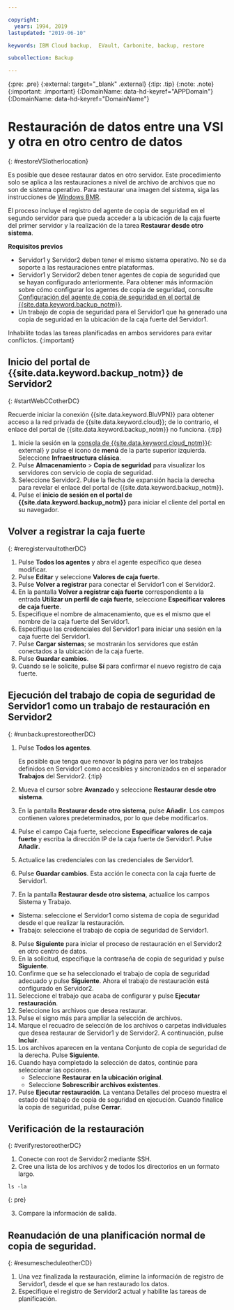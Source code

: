 ```yaml
---

copyright:
  years: 1994, 2019
lastupdated: "2019-06-10"

keywords: IBM Cloud backup,  EVault, Carbonite, backup, restore

subcollection: Backup

---
```

{:pre: .pre}
{:external: target="_blank" .external}
{:tip: .tip}
{:note: .note}
{:important: .important}
{:DomainName: data-hd-keyref="APPDomain"}
{:DomainName: data-hd-keyref="DomainName"}

# Restauración de datos entre una VSI y otra en otro centro de datos
{: #restoreVSIotherlocation}

Es posible que desee restaurar datos en otro servidor. Este procedimiento solo se aplica a las restauraciones a nivel de archivo de archivos que no son de sistema operativo. Para restaurar una imagen del sistema, siga las instrucciones de [Windows BMR](/docs/infrastructure/Backup?topic=Backup-restoreBMR).

El proceso incluye el registro del agente de copia de seguridad en el segundo servidor para que pueda acceder a la ubicación de la caja fuerte del primer servidor y la realización de la tarea **Restaurar desde otro sistema**.

**Requisitos previos**

- Servidor1 y Servidor2 deben tener el mismo sistema operativo. No se da soporte a las restauraciones entre plataformas.
- Servidor1 y Servidor2 deben tener agentes de copia de seguridad que se hayan configurado anteriormente. Para obtener más información sobre cómo configurar los agentes de copia de seguridad, consulte [Configuración del agente de copia de seguridad en el portal de {{site.data.keyword.backup_notm}}](/docs/infrastructure/Backup?topic=Backup-getting-started#getting-started).
- Un trabajo de copia de seguridad para el Servidor1 que ha generado una copia de seguridad en la ubicación de la caja fuerte del Servidor1.

Inhabilite todas las tareas planificadas en ambos servidores para evitar conflictos.
{:important}

## Inicio del portal de {{site.data.keyword.backup_notm}} de Servidor2
{: #startWebCCotherDC}

Recuerde iniciar la conexión {{site.data.keyword.BluVPN}} para obtener acceso a la red privada de {{site.data.keyword.cloud}}; de lo contrario, el enlace del portal de {{site.data.keyword.backup_notm}} no funciona.
{:tip}

1. Inicie la sesión en la [consola de {{site.data.keyword.cloud_notm}}](https://{DomainName}){: external} y pulse el icono de **menú** de la parte superior izquierda. Seleccione **Infraestructura clásica**.
2. Pulse **Almacenamiento** > **Copia de seguridad** para visualizar los servidores con servicio de copia de seguridad.
3. Seleccione Servidor2. Pulse la flecha de expansión hacia la derecha para revelar el enlace del portal de {{site.data.keyword.backup_notm}}.
4. Pulse el **inicio de sesión en el portal de {{site.data.keyword.backup_notm}}** para iniciar el cliente del portal en su navegador.

## Volver a registrar la caja fuerte
{: #reregistervaultotherDC}

1. Pulse **Todos los agentes** y abra el agente específico que desea modificar.
2. Pulse **Editar** y seleccione **Valores de caja fuerte**.
3. Pulse **Volver a registrar** para conectar el Servidor1 con el Servidor2.
4. En la pantalla **Volver a registrar caja fuerte** correspondiente a la entrada **Utilizar un perfil de caja fuerte**, seleccione **Especificar valores de caja fuerte**.
5. Especifique el nombre de almacenamiento, que es el mismo que el nombre de la caja fuerte del Servidor1.
6. Especifique las credenciales del Servidor1 para iniciar una sesión en la caja fuerte del Servidor1.
7. Pulse **Cargar sistemas**; se mostrarán los servidores que están conectados a la ubicación de la caja fuerte.
8. Pulse **Guardar cambios**.
9. Cuando se le solicite, pulse **Sí** para confirmar el nuevo registro de caja fuerte.

## Ejecución del trabajo de copia de seguridad de Servidor1 como un trabajo de restauración en Servidor2
{: #runbackuprestoreotherDC}

1. Pulse **Todos los agentes**.

   Es posible que tenga que renovar la página para ver los trabajos definidos en Servidor1 como accesibles y sincronizados en el separador **Trabajos** del Servidor2.
   {:tip}
2. Mueva el cursor sobre **Avanzado** y seleccione **Restaurar desde otro sistema**.
3. En la pantalla **Restaurar desde otro sistema**, pulse **Añadir**. Los campos contienen valores predeterminados, por lo que debe modificarlos.
4. Pulse el campo Caja fuerte, seleccione **Especificar valores de caja fuerte** y escriba la dirección IP de la caja fuerte de Servidor1. Pulse **Añadir**.
5. Actualice las credenciales con las credenciales de Servidor1.
6. Pulse **Guardar cambios**. Esta acción le conecta con la caja fuerte de Servidor1.
7. En la pantalla **Restaurar desde otro sistema**, actualice los campos Sistema y Trabajo.
  - Sistema: seleccione el Servidor1 como sistema de copia de seguridad desde el que realizar la restauración.
  - Trabajo: seleccione el trabajo de copia de seguridad de Servidor1.
8. Pulse **Siguiente** para iniciar el proceso de restauración en el Servidor2 en otro centro de datos.
9. En la solicitud, especifique la contraseña de copia de seguridad y pulse **Siguiente**.
10. Confirme que se ha seleccionado el trabajo de copia de seguridad adecuado y pulse **Siguiente**. Ahora el trabajo de restauración está configurado en Servidor2.
11. Seleccione el trabajo que acaba de configurar y pulse **Ejecutar restauración**.
12. Seleccione los archivos que desea restaurar.
13. Pulse el signo más para ampliar la selección de archivos.
14. Marque el recuadro de selección de los archivos o carpetas individuales que desea restaurar de Servidor1 y de Servidor2. A continuación, pulse **Incluir**.
15. Los archivos aparecen en la ventana Conjunto de copia de seguridad de la derecha. Pulse **Siguiente**.
16. Cuando haya completado la selección de datos, continúe para seleccionar las opciones.
    - Seleccione **Restaurar en la ubicación original**.
    - Seleccione **Sobrescribir archivos existentes**.
17. Pulse **Ejecutar restauración**. La ventana Detalles del proceso muestra el estado del trabajo de copia de seguridad en ejecución. Cuando finalice la copia de seguridad, pulse **Cerrar**.


## Verificación de la restauración
{: #verifyrestoreotherDC}

1. Conecte con root de Servidor2 mediante SSH.
2. Cree una lista de los archivos y de todos los directorios en un formato largo.
  ```
  ls -la
  ```
  {: pre}

3. Compare la información de salida.

## Reanudación de una planificación normal de copia de seguridad.
{: #resumescheduleotherCD}

1. Una vez finalizada la restauración, elimine la información de registro de Servidor1, desde el que se han restaurado los datos.
2. Especifique el registro de Servidor2 actual y habilite las tareas de planificación.

